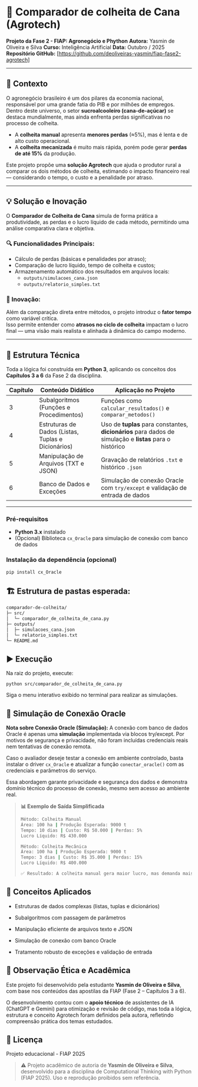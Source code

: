 # 🌾 Comparador de colheita de Cana (Agrotech)
**Projeto da Fase 2 - FIAP: Agronegócio e Phython**
**Autora:** Yasmin de Oliveira e Silva
**Curso:** Inteligência Artificial
**Data:** Outubro / 2025
**Repositório GitHub:** [https://github.com/deoliveiras-yasmin/fiap-fase2-agrotech]

---

## 🧭 Contexto

O agronegócio brasileiro é um dos pilares da economia nacional, responsável por uma grande fatia do PIB e por milhões de empregos.  
Dentro deste universo, o setor **sucroalcooleiro (cana-de-açúcar)** se destaca mundialmente, mas ainda enfrenta perdas significativas no processo de colheita.

- A **colheita manual** apresenta **menores perdas** (≈5%), mas é lenta e de alto custo operacional.  
- A **colheita mecanizada** é muito mais rápida, porém pode gerar **perdas de até 15%** da produção.

Este projeto propõe uma **solução Agrotech** que ajuda o produtor rural a comparar os dois métodos de colheita, estimando o impacto financeiro real — considerando o tempo, o custo e a penalidade por atraso.

---

## 💡 Solução e Inovação

O **Comparador de Colheita de Cana** simula de forma prática a produtividade, as perdas e o lucro líquido de cada método, permitindo uma análise comparativa clara e objetiva.

### 🔍 Funcionalidades Principais:
- Cálculo de perdas (básicas e penalidades por atraso);
- Comparação de lucro líquido, tempo de colheita e custos;
- Armazenamento automático dos resultados em arquivos locais:
  - `outputs/simulacoes_cana.json`
  - `outputs/relatorio_simples.txt`

### 🌱 Inovação:
Além da comparação direta entre métodos, o projeto introduz o **fator tempo** como variável crítica.  
Isso permite entender como **atrasos no ciclo de colheita** impactam o lucro final — uma visão mais realista e alinhada à dinâmica do campo moderno.

---

## 🧩 Estrutura Técnica

Toda a lógica foi construída em **Python 3**, aplicando os conceitos dos **Capítulos 3 a 6** da Fase 2 da disciplina.

| Capítulo | Conteúdo Didático | Aplicação no Projeto |
|-----------|-------------------|----------------------|
| 3 | Subalgoritmos (Funções e Procedimentos) | Funções como `calcular_resultados()` e `comparar_metodos()` |
| 4 | Estruturas de Dados (Listas, Tuplas e Dicionários) | Uso de **tuplas** para constantes, **dicionários** para dados de simulação e **listas** para o histórico |
| 5 | Manipulação de Arquivos (TXT e JSON) | Gravação de relatórios `.txt` e histórico `.json` |
| 6 | Banco de Dados e Exceções | Simulação de conexão Oracle com `try/except` e validação de entrada de dados |

---

### Pré-requisitos
- **Python 3.x** instalado  
- (Opcional) Biblioteca `cx_Oracle` para simulação de conexão com banco de dados

### Instalação da dependência (opcional)
```bash
pip install cx_Oracle
```

## 🏗️ Estrutura de pastas esperada:
```bash
comparador-de-colheita/
├─ src/
│  └─ comparador_de_colheita_de_cana.py
├─ outputs/
│  ├─ simulacoes_cana.json
│  └─ relatorio_simples.txt
└─ README.md
```

## ▶️ Execução

Na raiz do projeto, execute:

`python src/comparador_de_colheita_de_cana.py`

Siga o menu interativo exibido no terminal para realizar as simulações.

## 💾 Simulação de Conexão Oracle

**Nota sobre Conexão Oracle (Simulação):**
A conexão com banco de dados Oracle é apenas uma **simulação** implementada via blocos try/except.
Por motivos de segurança e privacidade, não foram incluídas credenciais reais nem tentativas de conexão remota.

Caso o avaliador deseje testar a conexão em ambiente controlado, basta instalar o driver `cx_Oracle` e atualizar a função `conectar_oracle()` com as credenciais e parâmetros do serviço.

Essa abordagem garante privacidade e segurança dos dados e demonstra domínio técnico do processo de conexão, mesmo sem acesso ao ambiente real.

> **📊 Exemplo de Saída Simplificada**
>
>```bash
> Método: Colheita Manual
> Área: 100 ha | Produção Esperada: 9000 t
> Tempo: 10 dias | Custo: R$ 50.000 | Perdas: 5%
> Lucro Líquido: R$ 430.000
>
> Método: Colheita Mecânica
> Área: 100 ha | Produção Esperada: 9000 t
> Tempo: 3 dias | Custo: R$ 35.000 | Perdas: 15%
> Lucro Líquido: R$ 400.000
>
> ✅ Resultado: A colheita manual gera maior lucro, mas demanda mais tempo.
>```

## 🧠 Conceitos Aplicados

- Estruturas de dados complexas (listas, tuplas e dicionários)

- Subalgoritmos com passagem de parâmetros

- Manipulação eficiente de arquivos texto e JSON

- Simulação de conexão com banco Oracle

- Tratamento robusto de exceções e validação de entrada

## 🤖 Observação Ética e Acadêmica

Este projeto foi desenvolvido pela estudante **Yasmin de Oliveira e Silva**, com base nos conteúdos das apostilas da FIAP (Fase 2 – Capítulos 3 a 6).

O desenvolvimento contou com o **apoio técnico** de assistentes de IA (ChatGPT e Gemini) para otimização e revisão de código, mas toda a lógica, estrutura e conceito Agrotech foram definidos pela autora, refletindo compreensão prática dos temas estudados.

## 📜 Licença

Projeto educacional - FIAP 2025

> ⚠️ Projeto acadêmico de autoria de **Yasmin de Oliveira e Silva**, desenvolvido para a disciplina de Computational Thinking with Python (FIAP 2025). Uso e reprodução proibidos sem referência.
